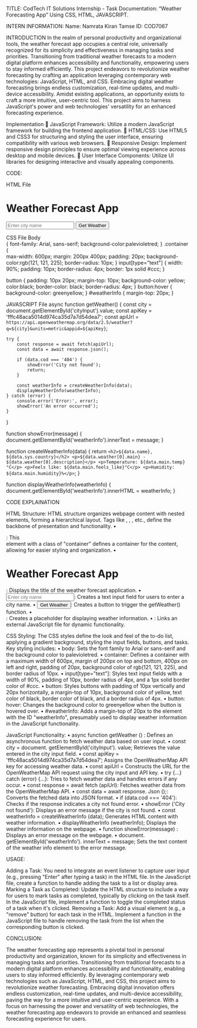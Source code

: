 TITLE: CodTech IT Solutions Internship - Task Documentation: “Weather Forecasting App” Using CSS, HTML, JAVASCRIPT.

INTERN INFORMATION:
Name: Namrata Kiran Tamse
ID: COD7067

INTRODUCTION
In the realm of personal productivity and organizational tools, the weather forecast app occupies a central role, universally recognized for its simplicity and effectiveness in managing tasks and priorities. Transitioning from traditional weather forecasts to a modern digital platform enhances accessibility and functionality, empowering users to stay informed efficiently. This project endeavors to revolutionize weather forecasting by crafting an application leveraging contemporary web technologies: JavaScript, HTML, and CSS.
Embracing digital weather forecasting brings endless customization, real-time updates, and multi-device accessibility. Amidst existing applications, an opportunity exists to craft a more intuitive, user-centric tool. This project aims to harness JavaScript's power and web technologies' versatility for an enhanced forecasting experience.

Implementation
	JavaScript Framework: Utilize a modern JavaScript framework for building the frontend application.
	HTML/CSS: Use HTML5 and CSS3 for structuring and styling the user interface, ensuring compatibility with various web browsers.
	Responsive Design: Implement responsive design principles to ensure optimal viewing experience across desktop and mobile devices.
	User Interface Components: Utilize UI libraries for designing interactive and visually appealing components.
 
CODE:

HTML File

<!DOCTYPE html>
<html lang="en">
<head>
    <meta charset="UTF-8>
    <meta name="viewport" content="width=device-width, initial-scale=1.0">
    <title>Weather Forecast App</title>
    <link rel="stylesheet" href="styles.css”>
</head>

<body>
    <div class="container">
        <h1>Weather Forecast App</h1>
        <input type="text" id="cityInput" placeholder="Enter city name">
        <button onclick="getWeather()">Get Weather</button>
        <div id="weatherInfo"></div>
    </div>
    <script src="script.js"></script>
</body>
</html>



CSS File
Body   
   {
    font-family: Arial, sans-serif;
    background-color:palevioletred;
    }
.container 
    {  
    max-width: 600px;
    margin: 200px 400px;
    padding: 20px;
    background-color:rgb(121, 121, 225);
    border-radius: 10px;
    }
input[type="text"] 
    {
     width: 90%;
     padding: 10px;
     border-radius: 4px;
     border: 1px solid #ccc;
     }

button
   {
    padding: 10px 20px;
    margin-top: 10px;
    background-color: yellow;
    color:black;
    border-color: black;
    border-radius: 4px;
    }
button:hover
            {
            background-color:  greenyellow;
            }
#weatherInfo
           {
           margin-top: 20px;
           }




JAVASCRIPT File
async function getWeather() {
    const city = document.getElementById('cityInput').value;
    const apiKey = 'fffc48aca5014d974ca35d7a7d54dea7';
    const apiUrl = `https://api.openweathermap.org/data/2.5/weather?q=${city}&units=metric&appid=${apiKey}`;

    try {
        const response = await fetch(apiUrl);
        const data = await response.json();

        if (data.cod === '404') {
            showError('City not found');
            return;
        }

        const weatherInfo = createWeatherInfo(data);
        displayWeatherInfo(weatherInfo);
    } catch (error) {
        console.error('Error:', error);
        showError('An error occurred');
    }
}

function showError(message) {
    document.getElementById('weatherInfo').innerText = message;
}

function createWeatherInfo(data) {
    return `
        <h2>${data.name}, ${data.sys.country}</h2>
        <p>${data.weather[0].main} - ${data.weather[0].description}</p>
        <p>Temperature: ${data.main.temp}°C</p>
        <p>Feels like: ${data.main.feels_like}°C</p>
        <p>Humidity: ${data.main.humidity}%</p>
    `;
}

function displayWeatherInfo(weatherInfo) {
    document.getElementById('weatherInfo').innerHTML = weatherInfo;
}




CODE EXPLAINATION

HTML Structure: HTML structure organizes webpage content with nested elements, forming a hierarchical layout. Tags like <html>, <head>, <body>, etc., define the backbone of presentation and functionality.
•	<div class=”container”>: This <div> element with a class of "container" defines a container for the content, allowing for easier styling and organization.
•	<h1>Weather Forecast App</h1>: Displays the title of the weather forecast application.
•	<input type="text" id="cityInput" placeholder="Enter city name">: Creates a text input field for users to enter a city name.
•	<button onclick="getWeather()">Get Weather</button>: Creates a button to trigger the getWeather() function.
•	<div id="weatherInfo"></div>: Creates a placeholder for displaying weather information.
•	<script src="script.js"></script>: Links an external JavaScript file for dynamic functionality.


CSS Styling:
The CSS styles define the look and feel of the to-do list, applying a gradient background, styling the input fields, buttons, and tasks.
Key styling includes:
•	body: Sets the font family to Arial or sans-serif and the background color to palevioletred.
•	container: Defines a container with a maximum width of 600px, margin of 200px on top and bottom, 400px on left and right, padding of 20px, background color of rgb(121, 121, 225), and border radius of 10px.
•	input[type="text"]: Styles text input fields with a width of 90%, padding of 10px, border radius of 4px, and a 1px solid border color of #ccc.
•	button: Styles buttons with padding of 10px vertically and 20px horizontally, a margin-top of 10px, background color of yellow, text color of black, border color of black, and a border radius of 4px.
•	 button: hover: Changes the background color to greenyellow when the button is hovered over.
•	#weatherInfo: Adds a margin-top of 20px to the element with the ID "weatherInfo", presumably used to display weather information in the JavaScript functionality.


JavaScript Functionality:
•	async function getWeather () : Defines an asynchronous function to fetch weather data based on user input.
•	const city = document. getElementById('cityInput'). value; Retrieves the value entered in the city input field.
•	const apiKey = 'fffc48aca5014d974ca35d7a7d54dea7’; Assigns the OpenWeatherMap API key for accessing weather data.
•	const apiUrl = Constructs the URL for the OpenWeatherMap API request using the city input and API key.
•	try {...} catch (error) {...}: Tries to fetch weather data and handles errors if any occur.
•	const response = await fetch (apiUrl): Fetches weather data from the OpenWeatherMap API.
•	const data = await response. Json ();: Converts the fetched data into JSON format.
•	if (data.cod === '404'): Checks if the response indicates a city not found error.
•	showError ('City not found'): Displays an error message if the city is not found.
•	const weatherInfo = createWeatherInfo (data); Generates HTML content with weather information.
•	displayWeatherInfo (weatherInfo); Displays the weather information on the webpage.
•	function showError(message) : Displays an error message on the webpage.
•	document. getElementById('weatherInfo'). innerText = message; Sets the text content of the weather info element to the error message.



USAGE:

Adding a Task: You need to integrate an event listener to capture user input (e.g., pressing "Enter" after typing a task) in the HTML file. In the JavaScript file, create a function to handle adding the task to a list or display area.
Marking a Task as Completed: Update the HTML structure to include a way for users to mark tasks as completed, typically by clicking on the task itself. In the JavaScript file, implement a function to toggle the completed status of a task when it's clicked.
Removing a Task:  Add a visual element (e.g., a "remove" button) for each task in the HTML. Implement a function in the JavaScript file to handle removing the task from the list when the corresponding button is clicked.



CONCLUSION: 

The weather forecasting app represents a pivotal tool in personal productivity and organization, known for its simplicity and effectiveness in managing tasks and priorities. Transitioning from traditional forecasts to a modern digital platform enhances accessibility and functionality, enabling users to stay informed efficiently. By leveraging contemporary web technologies such as JavaScript, HTML, and CSS, this project aims to revolutionize weather forecasting. Embracing digital innovation offers endless customization, real-time updates, and multi-device accessibility, paving the way for a more intuitive and user-centric experience. With a focus on harnessing the power and versatility of web technologies, the weather forecasting app endeavors to provide an enhanced and seamless forecasting experience for users. 




 
 

 

